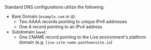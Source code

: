 <Accordion title="Standard DNS Configurations" id="dns-config" icon="info-sign">

 Standard DNS configurations utilize the following:

  - Bare Domain (`example.com` or `@`):
      -  Two AAAA records pointing to unique IPv6 addresses
      -  One A record pointing to an IPv4 address
  -  Subdomain (`www`):
      -  One CNAME record pointing to the Live environment's platform domain (e.g. `live-site-name.pantheonsite.io`)

</Accordion>
